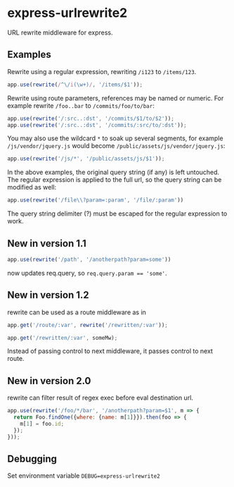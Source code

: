 express-urlrewrite2
==================

URL rewrite middleware for express.


## Examples

Rewrite using a regular expression, rewriting `/i123` to `/items/123`.

```js
app.use(rewrite(/^\/i(\w+)/, '/items/$1'));
```

Rewrite using route parameters, references may be named
or numeric. For example rewrite `/foo..bar` to `/commits/foo/to/bar`:

```js
app.use(rewrite('/:src..:dst', '/commits/$1/to/$2'));
app.use(rewrite('/:src..:dst', '/commits/:src/to/:dst'));
```

You may also use the wildcard `*` to soak up several segments,
for example `/js/vendor/jquery.js` would become
`/public/assets/js/vendor/jquery.js`:

```js
app.use(rewrite('/js/*', '/public/assets/js/$1'));
```

In the above examples, the original query string (if any) is left untouched.
The regular expression is applied to the full url, so the query string
can be modified as well:

```js
app.use(rewrite('/file\\?param=:param', '/file/:param'))
```

The query string delimiter (?) must be escaped for the regular expression
to work.

## New in version 1.1

```js
app.use(rewrite('/path', '/anotherpath?param=some'))
```

now updates req.query, so `req.query.param == 'some'`.


## New in version 1.2

rewrite can be used as a route middleware as in
```js
app.get('/route/:var', rewrite('/rewritten/:var'));

app.get('/rewritten/:var', someMw);
```

Instead of passing control to next middleware, it passes control to next route.

## New in version 2.0

rewrite can filter result of regex exec before eval destination url.

```js
app.use(rewrite('/foo/*/bar', '/anotherpath?param=$1', m => {
  return Foo.findOne({where: {name: m[1]}}).then(foo => {
    m[1] = foo.id;
  }); 
}));
```


## Debugging

Set environment variable `DEBUG=express-urlrewrite2`
